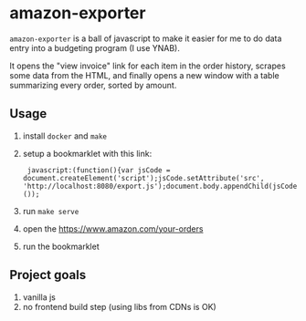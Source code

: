 # amazon-exporter

`amazon-exporter` is a ball of javascript to make it easier for me to do data
entry into a budgeting program (I use YNAB).

It opens the "view invoice" link for each item in the order history, scrapes some data from the HTML, and finally opens a new window with a table summarizing every order, sorted by amount.

## Usage

1. install `docker` and `make`
2. setup a bookmarklet with this link:

        javascript:(function(){var jsCode = document.createElement('script');jsCode.setAttribute('src', 'http://localhost:8080/export.js');document.body.appendChild(jsCode);}());

3. run `make serve`
4. open the <https://www.amazon.com/your-orders>
5. run the bookmarklet

## Project goals

1. vanilla js
2. no frontend build step (using libs from CDNs is OK)